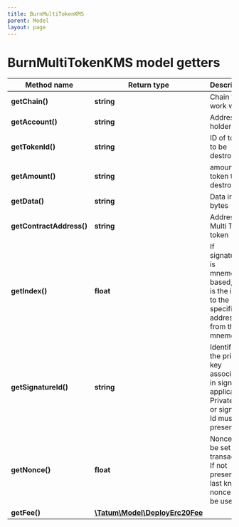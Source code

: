 ```yaml
---
title: BurnMultiTokenKMS
parent: Model
layout: page
---
```


# BurnMultiTokenKMS model getters

Method name | Return type | Description | Notes
------------ | ------------- | ------------- | -------------
**getChain()** | **string** | Chain to work with. |
**getAccount()** | **string** | Address of holder |
**getTokenId()** | **string** | ID of token to be destroyed. |
**getAmount()** | **string** | amount of token to be destroyed. |
**getData()** | **string** | Data in bytes | [optional]
**getContractAddress()** | **string** | Address of Multi Token token |
**getIndex()** | **float** | If signatureId is mnemonic-based, this is the index to the specific address from that mnemonic. | [optional]
**getSignatureId()** | **string** | Identifier of the private key associated in signing application. Private key, or signature Id must be present. |
**getNonce()** | **float** | Nonce to be set to transaction. If not present, last known nonce will be used. | [optional]
**getFee()** | [**\Tatum\Model\DeployErc20Fee**](../DeployErc20Fee) |  | [optional]

